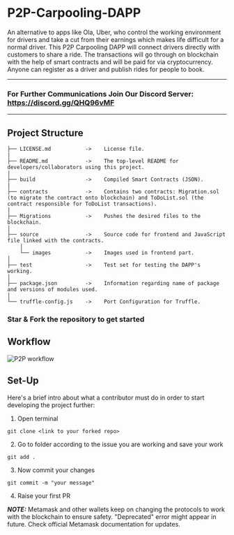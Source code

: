 # P2P-Carpooling-DAPP


An alternative to apps like Ola, Uber, who control the working environment
for drivers and take a cut from their earnings which makes life
difficult for a normal driver. This P2P Carpooling DAPP will connect
drivers directly with customers to share a ride. The transactions
will go through on blockchain with the help of smart contracts and
will be paid for via cryptocurrency. Anyone can register as a driver
and publish rides for people to book.

<hr>

### For Further Communications Join Our Discord Server: https://discord.gg/QHQ96vMF

<hr>

## Project Structure

    ├── LICENSE.md           ->    License file.
    |
    ├── README.md            ->    The top-level README for developers/collaborators using this project.
    |
    ├── build                ->    Compiled Smart Contracts (JSON).
    |
    ├── contracts            ->    Contains two contracts: Migration.sol (to migrate the contract onto blockchain) and ToDoList.sol (the contract responsible for ToDoList transactions).
    |
    ├── Migrations           ->    Pushes the desired files to the blockchain.
    │   
    ├── source               ->    Source code for frontend and JavaScript file linked with the contracts.
        │
        └── images           ->    Images used in frontend part.      
    │
    ├── test                 ->    Test set for testing the DAPP's working.
    │
    ├── package.json         ->    Information regarding name of package and versions of modules used.
    │ 
    └── truffle-config.js    ->    Port Configuration for Truffle.     


### Star & Fork the repository to get started


## Workflow
 ![P2P workflow](https://user-images.githubusercontent.com/93368863/171994954-f694afc5-0a50-4662-b9f9-4d4b7c0b253b.png)

## Set-Up
Here's a brief intro about what a contributor must do in order to start developing the project further:

1. Open terminal

```
git clone <link to your forked repo>
```

2. Go to folder according to the issue you are working and save your work

```
git add .
```

3. Now commit your changes

```
git commit -m "your message"
```

4. Raise your first PR 



**_NOTE:_** Metamask and other wallets keep on changing the protocols to work with the blockchain to ensure safety. "Deprecated" error might appear in future. Check official Metamask documentation for updates.
